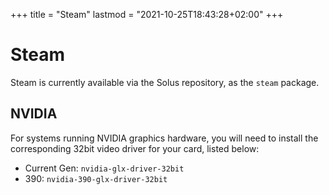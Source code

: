 +++
title = "Steam"
lastmod = "2021-10-25T18:43:28+02:00"
+++
# Steam

Steam is currently available via the Solus repository, as the `steam` package.

## NVIDIA

For systems running NVIDIA graphics hardware, you will need to install the corresponding 32bit video driver for your card, listed below:

- Current Gen: `nvidia-glx-driver-32bit`
- 390: `nvidia-390-glx-driver-32bit`
